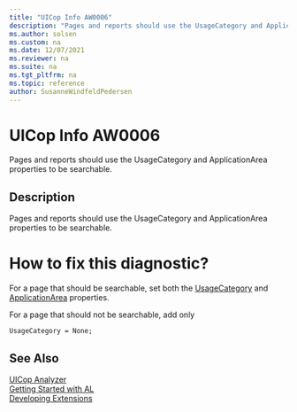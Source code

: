 ```yaml
---
title: "UICop Info AW0006"
description: "Pages and reports should use the UsageCategory and ApplicationArea properties to be searchable."
ms.author: solsen
ms.custom: na
ms.date: 12/07/2021
ms.reviewer: na
ms.suite: na
ms.tgt_pltfrm: na
ms.topic: reference
author: SusanneWindfeldPedersen
---
```

[//]: # (START>DO_NOT_EDIT)
[//]: # (IMPORTANT:Do not edit any of the content between here and the END>DO_NOT_EDIT.)
[//]: # (Any modifications should be made in the .xml files in the ModernDev repo.)
# UICop Info AW0006
Pages and reports should use the UsageCategory and ApplicationArea properties to be searchable.

## Description
Pages and reports should use the UsageCategory and ApplicationArea properties to be searchable.

[//]: # (IMPORTANT: END>DO_NOT_EDIT)

# How to fix this diagnostic?
For a page that should be searchable, set both the [UsageCategory](../properties/devenv-usagecategory-property.md) and [ApplicationArea](../properties/devenv-applicationarea-property.md) properties.

For a page that should not be searchable, add only
```AL
UsageCategory = None;
```

## See Also  
[UICop Analyzer](uicop.md)  
[Getting Started with AL](../devenv-get-started.md)  
[Developing Extensions](../devenv-dev-overview.md)  
